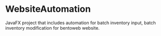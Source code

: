 # WebsiteAutomation

JavaFX project that includes automation for batch inventory input, batch inventory modification for bentoweb website. 
